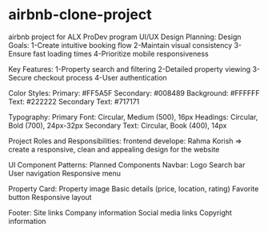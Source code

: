 # airbnb-clone-project
airbnb project for ALX ProDev program 
UI/UX Design Planning:
Design Goals:
1-Create intuitive booking flow
2-Maintain visual consistency
3-Ensure fast loading times
4-Prioritize mobile responsiveness

Key Features:
1-Property search and filtering
2-Detailed property viewing
3-Secure checkout process
4-User authentication

Color Styles:
Primary: #FF5A5F
Secondary: #008489
Background: #FFFFFF
Text: #222222
Secondary Text: #717171

Typography:
Primary Font: Circular, Medium (500), 16px
Headings: Circular, Bold (700), 24px-32px
Secondary Text: Circular, Book (400), 14px

Project Roles and Responsibilities:
frontend develope: Rahma Korish => create a responsive, clean and appealing design for the website

UI Component Patterns:
Planned Components
Navbar:
        Logo
        Search bar
        User navigation
        Responsive menu

Property Card:
        Property image
        Basic details (price, location, rating)
        Favorite button
        Responsive layout

Footer:
        Site links
        Company information
        Social media links
        Copyright information
